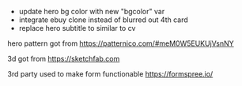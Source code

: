 - update hero bg color with new "bgcolor" var
- integrate ebuy clone instead of blurred out 4th card
- replace hero subtitle to similar to cv

hero pattern got from
https://patternico.com/#meM0W5EUKUjVsnNY

3d got from
https://sketchfab.com

3rd party used to make form functionable
https://formspree.io/
